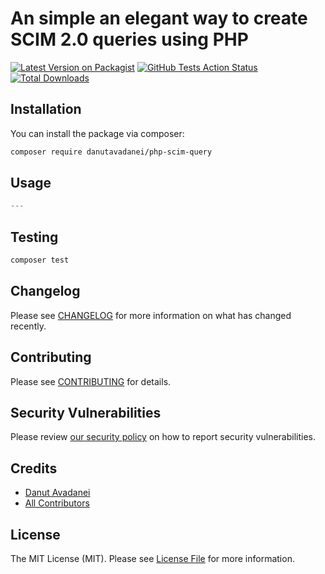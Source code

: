 # An simple an elegant way to create SCIM 2.0 queries using PHP

[![Latest Version on Packagist](https://img.shields.io/packagist/v/danutavadanei/php-scim-query.svg?style=flat-square)](https://packagist.org/packages/danutavadanei/php-scim-query)
[![GitHub Tests Action Status](https://img.shields.io/github/workflow/status/danutavadanei/php-scim-query/run-tests?label=tests)](https://github.com/danutavadanei/php-scim-query/actions?query=workflow%3Arun-tests+branch%3Amaster)
[![Total Downloads](https://img.shields.io/packagist/dt/danutavadanei/php-scim-query.svg?style=flat-square)](https://packagist.org/packages/danutavadanei/php-scim-query)

## Installation

You can install the package via composer:

```bash
composer require danutavadanei/php-scim-query
```

## Usage

``` php
---
```

## Testing

``` bash
composer test
```

## Changelog

Please see [CHANGELOG](CHANGELOG.md) for more information on what has changed recently.

## Contributing

Please see [CONTRIBUTING](.github/CONTRIBUTING.md) for details.

## Security Vulnerabilities

Please review [our security policy](../../security/policy) on how to report security vulnerabilities.

## Credits

- [Danut Avadanei](https://github.com/DanutAvadanei)
- [All Contributors](../../contributors)

## License

The MIT License (MIT). Please see [License File](LICENSE.md) for more information.
